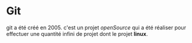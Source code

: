 # Git
git a été créé en 2005.
c'est un projet _openSource_ qui a été réaliser pour effectuer une quantité infini de projet dont le projet **linux**.
 
